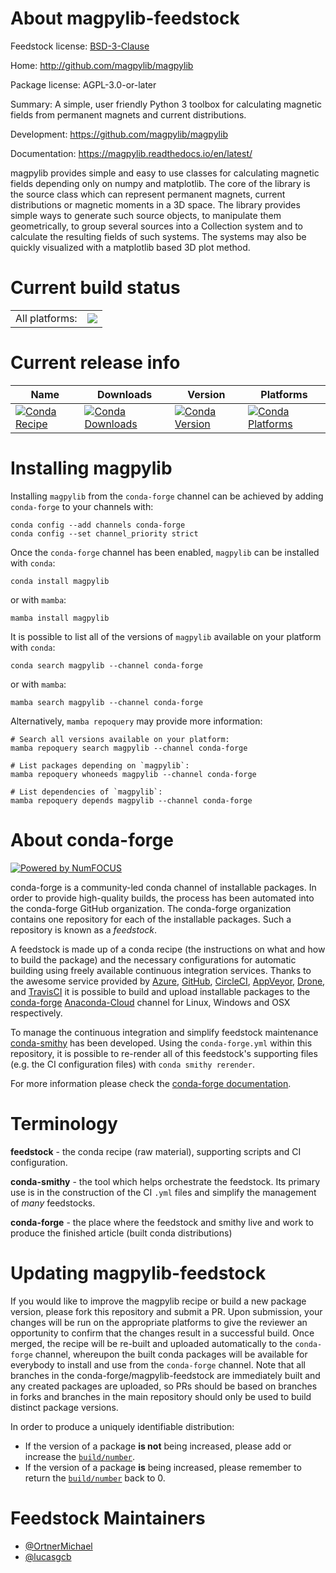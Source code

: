 About magpylib-feedstock
========================

Feedstock license: [BSD-3-Clause](https://github.com/conda-forge/magpylib-feedstock/blob/main/LICENSE.txt)

Home: http://github.com/magpylib/magpylib

Package license: AGPL-3.0-or-later

Summary: A simple, user friendly Python 3 toolbox for calculating magnetic fields from permanent magnets and current distributions.

Development: https://github.com/magpylib/magpylib

Documentation: https://magpylib.readthedocs.io/en/latest/

magpylib provides simple and easy to use classes for calculating magnetic
fields depending only on numpy and matplotlib. The core of the library is
the source class which can represent permanent magnets, current
distributions or magnetic moments in a 3D space. The library provides simple
ways to generate such source objects, to manipulate them geometrically, to
group several sources into a Collection system and to calculate the
resulting fields of such systems. The systems may also be quickly visualized
with a matplotlib based 3D plot method.


Current build status
====================


<table><tr><td>All platforms:</td>
    <td>
      <a href="https://dev.azure.com/conda-forge/feedstock-builds/_build/latest?definitionId=6833&branchName=main">
        <img src="https://dev.azure.com/conda-forge/feedstock-builds/_apis/build/status/magpylib-feedstock?branchName=main">
      </a>
    </td>
  </tr>
</table>

Current release info
====================

| Name | Downloads | Version | Platforms |
| --- | --- | --- | --- |
| [![Conda Recipe](https://img.shields.io/badge/recipe-magpylib-green.svg)](https://anaconda.org/conda-forge/magpylib) | [![Conda Downloads](https://img.shields.io/conda/dn/conda-forge/magpylib.svg)](https://anaconda.org/conda-forge/magpylib) | [![Conda Version](https://img.shields.io/conda/vn/conda-forge/magpylib.svg)](https://anaconda.org/conda-forge/magpylib) | [![Conda Platforms](https://img.shields.io/conda/pn/conda-forge/magpylib.svg)](https://anaconda.org/conda-forge/magpylib) |

Installing magpylib
===================

Installing `magpylib` from the `conda-forge` channel can be achieved by adding `conda-forge` to your channels with:

```
conda config --add channels conda-forge
conda config --set channel_priority strict
```

Once the `conda-forge` channel has been enabled, `magpylib` can be installed with `conda`:

```
conda install magpylib
```

or with `mamba`:

```
mamba install magpylib
```

It is possible to list all of the versions of `magpylib` available on your platform with `conda`:

```
conda search magpylib --channel conda-forge
```

or with `mamba`:

```
mamba search magpylib --channel conda-forge
```

Alternatively, `mamba repoquery` may provide more information:

```
# Search all versions available on your platform:
mamba repoquery search magpylib --channel conda-forge

# List packages depending on `magpylib`:
mamba repoquery whoneeds magpylib --channel conda-forge

# List dependencies of `magpylib`:
mamba repoquery depends magpylib --channel conda-forge
```


About conda-forge
=================

[![Powered by
NumFOCUS](https://img.shields.io/badge/powered%20by-NumFOCUS-orange.svg?style=flat&colorA=E1523D&colorB=007D8A)](https://numfocus.org)

conda-forge is a community-led conda channel of installable packages.
In order to provide high-quality builds, the process has been automated into the
conda-forge GitHub organization. The conda-forge organization contains one repository
for each of the installable packages. Such a repository is known as a *feedstock*.

A feedstock is made up of a conda recipe (the instructions on what and how to build
the package) and the necessary configurations for automatic building using freely
available continuous integration services. Thanks to the awesome service provided by
[Azure](https://azure.microsoft.com/en-us/services/devops/), [GitHub](https://github.com/),
[CircleCI](https://circleci.com/), [AppVeyor](https://www.appveyor.com/),
[Drone](https://cloud.drone.io/welcome), and [TravisCI](https://travis-ci.com/)
it is possible to build and upload installable packages to the
[conda-forge](https://anaconda.org/conda-forge) [Anaconda-Cloud](https://anaconda.org/)
channel for Linux, Windows and OSX respectively.

To manage the continuous integration and simplify feedstock maintenance
[conda-smithy](https://github.com/conda-forge/conda-smithy) has been developed.
Using the ``conda-forge.yml`` within this repository, it is possible to re-render all of
this feedstock's supporting files (e.g. the CI configuration files) with ``conda smithy rerender``.

For more information please check the [conda-forge documentation](https://conda-forge.org/docs/).

Terminology
===========

**feedstock** - the conda recipe (raw material), supporting scripts and CI configuration.

**conda-smithy** - the tool which helps orchestrate the feedstock.
                   Its primary use is in the construction of the CI ``.yml`` files
                   and simplify the management of *many* feedstocks.

**conda-forge** - the place where the feedstock and smithy live and work to
                  produce the finished article (built conda distributions)


Updating magpylib-feedstock
===========================

If you would like to improve the magpylib recipe or build a new
package version, please fork this repository and submit a PR. Upon submission,
your changes will be run on the appropriate platforms to give the reviewer an
opportunity to confirm that the changes result in a successful build. Once
merged, the recipe will be re-built and uploaded automatically to the
`conda-forge` channel, whereupon the built conda packages will be available for
everybody to install and use from the `conda-forge` channel.
Note that all branches in the conda-forge/magpylib-feedstock are
immediately built and any created packages are uploaded, so PRs should be based
on branches in forks and branches in the main repository should only be used to
build distinct package versions.

In order to produce a uniquely identifiable distribution:
 * If the version of a package **is not** being increased, please add or increase
   the [``build/number``](https://docs.conda.io/projects/conda-build/en/latest/resources/define-metadata.html#build-number-and-string).
 * If the version of a package **is** being increased, please remember to return
   the [``build/number``](https://docs.conda.io/projects/conda-build/en/latest/resources/define-metadata.html#build-number-and-string)
   back to 0.

Feedstock Maintainers
=====================

* [@OrtnerMichael](https://github.com/OrtnerMichael/)
* [@lucasgcb](https://github.com/lucasgcb/)

